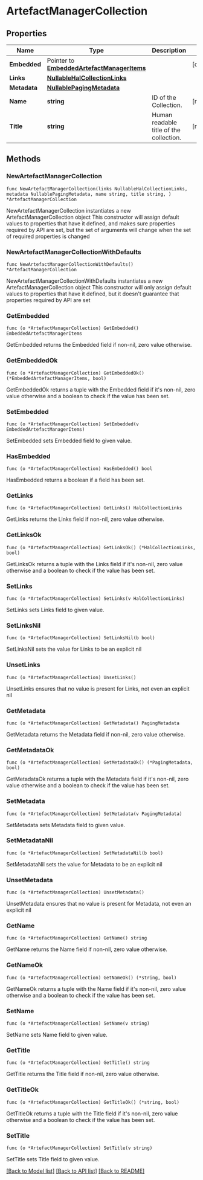 <!--
Copyright (C) 2020-2025 Arm Limited or its affiliates and Contributors. All rights reserved.
SPDX-License-Identifier: Apache-2.0
-->
# ArtefactManagerCollection

## Properties

Name | Type | Description | Notes
------------ | ------------- | ------------- | -------------
**Embedded** | Pointer to [**EmbeddedArtefactManagerItems**](EmbeddedArtefactManagerItems.md) |  | [optional] 
**Links** | [**NullableHalCollectionLinks**](HalCollectionLinks.md) |  | 
**Metadata** | [**NullablePagingMetadata**](PagingMetadata.md) |  | 
**Name** | **string** | ID of the Collection. | [readonly] 
**Title** | **string** | Human readable title of the collection. | [readonly] 

## Methods

### NewArtefactManagerCollection

`func NewArtefactManagerCollection(links NullableHalCollectionLinks, metadata NullablePagingMetadata, name string, title string, ) *ArtefactManagerCollection`

NewArtefactManagerCollection instantiates a new ArtefactManagerCollection object
This constructor will assign default values to properties that have it defined,
and makes sure properties required by API are set, but the set of arguments
will change when the set of required properties is changed

### NewArtefactManagerCollectionWithDefaults

`func NewArtefactManagerCollectionWithDefaults() *ArtefactManagerCollection`

NewArtefactManagerCollectionWithDefaults instantiates a new ArtefactManagerCollection object
This constructor will only assign default values to properties that have it defined,
but it doesn't guarantee that properties required by API are set

### GetEmbedded

`func (o *ArtefactManagerCollection) GetEmbedded() EmbeddedArtefactManagerItems`

GetEmbedded returns the Embedded field if non-nil, zero value otherwise.

### GetEmbeddedOk

`func (o *ArtefactManagerCollection) GetEmbeddedOk() (*EmbeddedArtefactManagerItems, bool)`

GetEmbeddedOk returns a tuple with the Embedded field if it's non-nil, zero value otherwise
and a boolean to check if the value has been set.

### SetEmbedded

`func (o *ArtefactManagerCollection) SetEmbedded(v EmbeddedArtefactManagerItems)`

SetEmbedded sets Embedded field to given value.

### HasEmbedded

`func (o *ArtefactManagerCollection) HasEmbedded() bool`

HasEmbedded returns a boolean if a field has been set.

### GetLinks

`func (o *ArtefactManagerCollection) GetLinks() HalCollectionLinks`

GetLinks returns the Links field if non-nil, zero value otherwise.

### GetLinksOk

`func (o *ArtefactManagerCollection) GetLinksOk() (*HalCollectionLinks, bool)`

GetLinksOk returns a tuple with the Links field if it's non-nil, zero value otherwise
and a boolean to check if the value has been set.

### SetLinks

`func (o *ArtefactManagerCollection) SetLinks(v HalCollectionLinks)`

SetLinks sets Links field to given value.


### SetLinksNil

`func (o *ArtefactManagerCollection) SetLinksNil(b bool)`

 SetLinksNil sets the value for Links to be an explicit nil

### UnsetLinks
`func (o *ArtefactManagerCollection) UnsetLinks()`

UnsetLinks ensures that no value is present for Links, not even an explicit nil
### GetMetadata

`func (o *ArtefactManagerCollection) GetMetadata() PagingMetadata`

GetMetadata returns the Metadata field if non-nil, zero value otherwise.

### GetMetadataOk

`func (o *ArtefactManagerCollection) GetMetadataOk() (*PagingMetadata, bool)`

GetMetadataOk returns a tuple with the Metadata field if it's non-nil, zero value otherwise
and a boolean to check if the value has been set.

### SetMetadata

`func (o *ArtefactManagerCollection) SetMetadata(v PagingMetadata)`

SetMetadata sets Metadata field to given value.


### SetMetadataNil

`func (o *ArtefactManagerCollection) SetMetadataNil(b bool)`

 SetMetadataNil sets the value for Metadata to be an explicit nil

### UnsetMetadata
`func (o *ArtefactManagerCollection) UnsetMetadata()`

UnsetMetadata ensures that no value is present for Metadata, not even an explicit nil
### GetName

`func (o *ArtefactManagerCollection) GetName() string`

GetName returns the Name field if non-nil, zero value otherwise.

### GetNameOk

`func (o *ArtefactManagerCollection) GetNameOk() (*string, bool)`

GetNameOk returns a tuple with the Name field if it's non-nil, zero value otherwise
and a boolean to check if the value has been set.

### SetName

`func (o *ArtefactManagerCollection) SetName(v string)`

SetName sets Name field to given value.


### GetTitle

`func (o *ArtefactManagerCollection) GetTitle() string`

GetTitle returns the Title field if non-nil, zero value otherwise.

### GetTitleOk

`func (o *ArtefactManagerCollection) GetTitleOk() (*string, bool)`

GetTitleOk returns a tuple with the Title field if it's non-nil, zero value otherwise
and a boolean to check if the value has been set.

### SetTitle

`func (o *ArtefactManagerCollection) SetTitle(v string)`

SetTitle sets Title field to given value.



[[Back to Model list]](../README.md#documentation-for-models) [[Back to API list]](../README.md#documentation-for-api-endpoints) [[Back to README]](../README.md)


